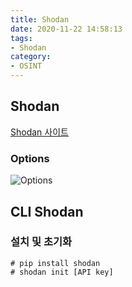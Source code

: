 ```yaml
---
title: Shodan
date: 2020-11-22 14:58:13
tags:
- Shodan
category:
- OSINT
---
```


## Shodan

[Shodan 사이트](https://www.shodan.io/?language=en#)

### Options

![Options](/img/shodanOption.PNG)

## CLI Shodan


### 설치 및 초기화

```
# pip install shodan
# shodan init [API key]
```






